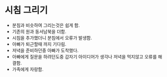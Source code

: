 # 시침 그리기
* 분침과 비슷하여 그리는것은 쉽게 함.
* 기존의 원과 동서남북을 더함.
* 시침을 추가했더니 분침에서 오류가 발생함.
* 아빠가 퇴근할때 까지 기다림.
* 저녁을 준비하던중 아빠가 도착했다.
* 아빠에게 질문을 하려던도중 갑자기 아이디어가 생각나 저녁을 먹지않고 오류를 해결함.
* 가족에게 자랑함.
